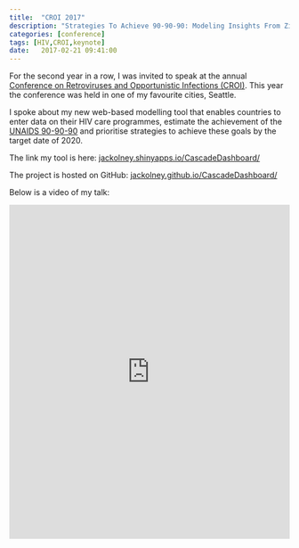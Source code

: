 ```yaml
---
title:  "CROI 2017"
description: "Strategies To Achieve 90-90-90: Modeling Insights From Zimbabwe"
categories: [conference]
tags: [HIV,CROI,keynote]
date:   2017-02-21 09:41:00
---
```


For the second year in a row, I was invited to speak at the annual [Conference on Retroviruses and Opportunistic Infections (CROI)](http://www.croiconference.org/). This year the conference was held in one of my favourite cities, Seattle.

I spoke about my new web-based modelling tool that enables countries to enter data on their HIV care programmes, estimate the achievement of the [UNAIDS 90-90-90](http://www.unaids.org/en/resources/documents/2014/90-90-90) and prioritise strategies to achieve these goals by the target date of 2020.

The link my tool is here: [jackolney.shinyapps.io/CascadeDashboard/](https://jackolney.shinyapps.io/CascadeDashboard/)

The project is hosted on GitHub: [jackolney.github.io/CascadeDashboard/](https://jackolney.github.io/CascadeDashboard/)

Below is a video of my talk:

<iframe width="100%" height="600" src="http://www.croiwebcasts.org/console/player/33591?mediaType=slideVideo" frameborder="0" allowfullscreen></iframe>
